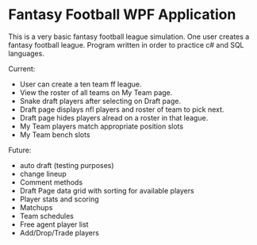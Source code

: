 # Fantasy Football WPF Application

This is a very basic fantasy football league simulation. One user creates a fantasy football league. Program written in order to practice c# and SQL languages.

Current: 
- User can create a ten team ff league.
- View the roster of all teams on My Team page.
- Snake draft players after selecting on Draft page.
- Draft page displays nfl players and roster of team to pick next.
- Draft page hides players alread on a roster in that league.
- My Team players match appropriate position slots
- My Team bench slots

Future:
- auto draft (testing purposes)
- change lineup
- Comment methods
- Draft Page data grid with sorting for available players
- Player stats and scoring
- Matchups
- Team schedules
- Free agent player list
- Add/Drop/Trade players
